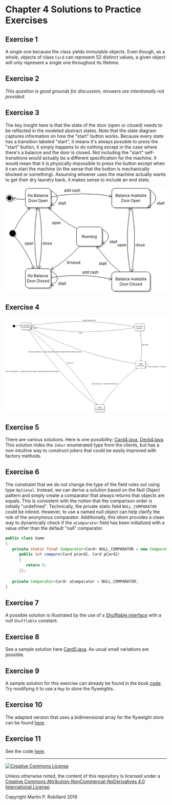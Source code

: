 # Chapter 4 Solutions to Practice Exercises

## Exercise 1

A single one because the class yields immutable objects. Even though, as a whole, objects of class `Card` can represent 52 distinct values, a given object will only represent a single one throughout its lifetime.

## Exercise 2

*This question is good grounds for discussion, answers are intentionally not provided.*

## Exercise 3

The key insight here is that the state of the door (open or closed) needs to be reflected in the modeled abstract states. Note that the state diagram captures information on how the "start" button works. Because every state has a transition labeled "start", it means it's always possible to press the "start" button, it simply happens to do nothing except in the case where there's a balance and the door is closed. Not including the "start" self-transitions would actually be a different specification for the machine. It would mean that it is physically impossible to press the button except when it can start the machine (in the sense that the button is mechanically blocked or something). Assuming whoever uses the machine actually wants to get their dry laundry back, it makes sense to include an end state.

![](c4-exercise3.png)

## Exercise 4

![](c4-exercise4.png)

## Exercise 5

There are various solutions. Here is one possibility: [Card4.java](../solutions-code/chapter4/Card4.java), [Deck4.java](../solutions-code/chapter4/Deck4.java). This solution hides the `Joker` enumerated type from the clients, but has a non-intuitive way to construct jokers that could be easily improved with factory methods.

## Exercise 6

The constraint that we do not change the type of the field rules out using type `Optional`. Instead, we can derive a solution based on the Null Object pattern and simply create a comparator that always returns that objects are equals. This is consistent with the notion that the comparison order is initially "undefined". Technically, the private static field `NULL_COMPARATOR` could be inlined. However, to use a named null object can help clarify the role of the anonymous comparator. Additionally, this idiom provides a clean way to dynamically check if the `aComparator` field has been initialized with a value other than 
the default "null" comparator.

```java
public class Game
{
   private static final Comparator<Card> NULL_COMPARATOR = new Comparator<Card>() {
      public int compare(Card pCard1, Card pCard2)
      {
         return 0;
      }};
	
   private Comparator<Card> aComparator = NULL_COMPARATOR;
}
```

## Exercise 7

A possible solution is illustrated by the use of a [Shufflable interface](../solutions-code/chapter4/Shufflable.java) with a null `Shufflable` constant.

## Exercise 8

See a sample solution here [Card5.java](../solutions-code/chapter4/Card5.java). As usual small variations are possible.

## Exercise 9

A sample solution for this exercise can already be found in the book [code](../chapter-code/chapter4/Card.java). Try modifying it to use a `Map` to store the flyweights. 

## Exercise 10

The adapted version that uses a bidimensional array for the flyweight store can be found [here](../solutions-code/chapter4/Card10.java).

## Exercise 11

See the code [here](../solutions-code/chapter4/GameModel4.java).

---
<a rel="license" href="http://creativecommons.org/licenses/by-nc-nd/4.0/"><img alt="Creative Commons License" style="border-width:0" src="https://i.creativecommons.org/l/by-nc-nd/4.0/88x31.png" /></a>

Unless otherwise noted, the content of this repository is licensed under a <a rel="license" href="http://creativecommons.org/licenses/by-nc-nd/4.0/">Creative Commons Attribution-NonCommercial-NoDerivatives 4.0 International License</a>. 

Copyright Martin P. Robillard 2019